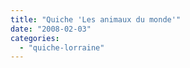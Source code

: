 ```yaml
---
title: "Quiche 'Les animaux du monde'"
date: "2008-02-03"
categories: 
  - "quiche-lorraine"
---
```



